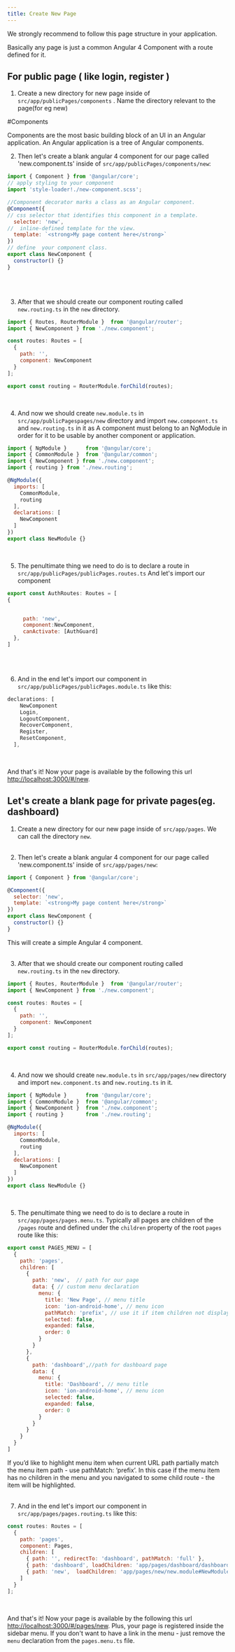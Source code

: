 ```yaml
---
title: Create New Page
---
```


We strongly recommend to follow this page structure in your application.

Basically any page is just a common Angular 4 Component with a route defined for it.

## For public page ( like login, register )
1. Create a new directory for new page inside of `src/app/publicPages/components` . Name the directory relevant to the page(for eg new)



#Components

Components are the most basic building block of an UI in an Angular application. An Angular application is a tree of Angular components.

2. Then let's create a blank angular 4 component for our page called 'new.component.ts' inside of `src/app/publicPages/components/new`:

```javascript
import { Component } from '@angular/core';
// apply styling to your component
import 'style-loader!./new-component.scss';

//Component decorator marks a class as an Angular component.
@Component({
// css selector that identifies this component in a template.
  selector: 'new',
//  inline-defined template for the view.
  template: `<strong>My page content here</strong>`
})
// define  your component class.
export class NewComponent {
  constructor() {}
}
```
<br><br>

3. After that we should create our component routing called `new.routing.ts` in the `new` directory.

```javascript
import { Routes, RouterModule }  from '@angular/router';
import { NewComponent } from './new.component';

const routes: Routes = [
  {
    path: '',
    component: NewComponent
  }
];

export const routing = RouterModule.forChild(routes);
```
<br>

4. And now we should create `new.module.ts` in `src/app/publicPagespages/new` directory and import `new.component.ts` and `new.routing.ts` in it as A component must belong to an NgModule in order for it to be usable by another component or application.

```javascript
import { NgModule }      from '@angular/core';
import { CommonModule }  from '@angular/common';
import { NewComponent } from './new.component';
import { routing } from './new.routing';

@NgModule({
  imports: [
    CommonModule,
    routing
  ],
  declarations: [
    NewComponent
  ]
})
export class NewModule {}
```
<br>

5. The penultimate thing we need to do is to declare a route in `src/app/publicPages/publicPages.routes.ts` And  let's import our component


```javascript
export const AuthRoutes: Routes = [
{


     path: 'new',
     component:NewComponent,
     canActivate: [AuthGuard]
  },
]
```

<br><br>

6. And in the end let's import our component in `src/app/publicPages/publicPages.module.ts` like this:

```javascript
declarations: [
    NewComponent
    Login,
    LogoutComponent,
    RecoverComponent,
    Register,
    ResetComponent,
  ],
```
<br>

And that's it! Now your page is available by the following this url [http://localhost:3000/#/new](http://localhost:3000/#/new).



## Let's create a blank page for private pages(eg. dashboard)

1) Create a new directory for our new page inside of `src/app/pages`. We can call the directory `new`.
<br><br>

2) Then let's create a blank angular 4 component for our page called 'new.component.ts' inside of `src/app/pages/new`:

```javascript
import { Component } from '@angular/core';

@Component({
  selector: 'new',
  template: `<strong>My page content here</strong>`
})
export class NewComponent {
  constructor() {}
}
```
This will create a simple Angular 4 component.
<br><br>

3) After that we should create our component routing called `new.routing.ts` in the `new` directory.

```javascript
import { Routes, RouterModule }  from '@angular/router';
import { NewComponent } from './new.component';

const routes: Routes = [
  {
    path: '',
    component: NewComponent
  }
];

export const routing = RouterModule.forChild(routes);
```
<br>

4) And now we should create `new.module.ts` in `src/app/pages/new` directory and import `new.component.ts` and `new.routing.ts` in it.

```javascript
import { NgModule }      from '@angular/core';
import { CommonModule }  from '@angular/common';
import { NewComponent }  from './new.component';
import { routing }       from './new.routing';

@NgModule({
  imports: [
    CommonModule,
    routing
  ],
  declarations: [
    NewComponent
  ]
})
export class NewModule {}
```
<br>

5) The penultimate thing we need to do is to declare a route in `src/app/pages/pages.menu.ts`.
Typically all pages are children of the `/pages` route and defined under the `children` property of the root `pages` route like this:

```javascript
export const PAGES_MENU = [
  {
    path: 'pages',
    children: [
      {
        path: 'new',  // path for our page
        data: { // custom menu declaration
          menu: {
            title: 'New Page', // menu title
            icon: 'ion-android-home', // menu icon
            pathMatch: 'prefix', // use it if item children not displayed in menu
            selected: false,
            expanded: false,
            order: 0
          }
        }
      },
      {
        path: 'dashboard',//path for dashboard page
        data: {
          menu: {
            title: 'Dashboard', // menu title
            icon: 'ion-android-home', // menu icon
            selected: false,
            expanded: false,
            order: 0
          }
        }
      }
    }
  }
]
```
If you’d like to highlight menu item when current URL path partially match the menu item
path - use pathMatch: ‘prefix’. In this case if the menu item has no children in the menu and
you navigated to some child route - the item will be highlighted.
<br><br>



7) And in the end let's import our component in `src/app/pages/pages.routing.ts` like this:

```javascript
const routes: Routes = [
  {
    path: 'pages',
    component: Pages,
    children: [
      { path: '', redirectTo: 'dashboard', pathMatch: 'full' },
      { path: 'dashboard', loadChildren: 'app/pages/dashboard/dashboard.module#DashboardModule' },
      { path: 'new',  loadChildren: 'app/pages/new/new.module#NewModule' }
    ]
  }
];
```
<br>

And that's it! Now your page is available by the following this url [http://localhost:3000/#/pages/new](http://localhost:3000/#/pages/new).
Plus, your page is registered inside the sidebar menu. If you don't want to have a link
in the menu - just remove the `menu` declaration from the `pages.menu.ts` file.
